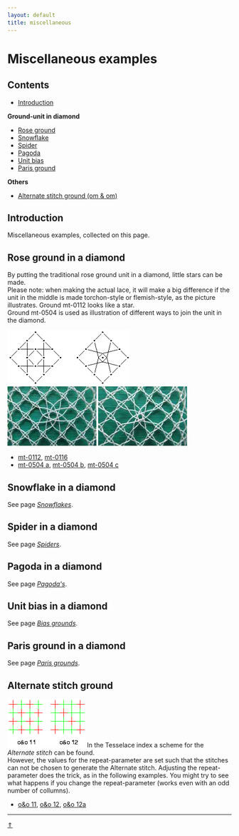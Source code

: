 ```yaml
---
layout: default
title: miscellaneous
---
```


# Miscellaneous examples

## Contents
* [Introduction](#introduction)

**Ground-unit in diamond**
* [Rose ground](#rose-ground-in-a-diamond)
* [Snowflake](#snowflake-in-a-diamond)
* [Spider](#spider-in-a-diamond)
* [Pagoda](#pagoda-in-a-diamond)
* [Unit bias](#unit-bias-in-a-diamond)
* [Paris ground](#paris-ground-in-a-diamond)

**Others**
* [Alternate stitch ground (om &amp; om)](#alternate-stitch-ground)

## Introduction
Miscellaneous examples, collected on this page. 

## Rose ground in a diamond
By putting the traditional rose ground unit in a diamond, little stars can be made.                 
Please note: when making the actual lace, it will make a big difference if the unit in the middle is made torchon-style or flemish-style, as the picture illustrates. Ground mt-0112 looks like a star.    
Ground mt-0504 is used as illustration of different ways to join the unit in the diamond.

![torchon-flemish][pic-tor-flem]      
![photo-0112-torchon][ph-0112-t] ![photo-0112-flemish][ph-0112-f]
* [mt-0112][T-0112], [mt-0116][T-0116]
* [mt-0504 a][T-0504-a], [mt-0504 b][T-0504-b], [mt-0504 c][T-0504-c]

## Snowflake in a diamond
See page [_Snowflakes_][page-snow].

## Spider in a diamond
See page [_Spiders_][page-spid].

## Pagoda in a diamond
See page [_Pagoda's_][page-tria]. 

## Unit bias in a diamond
See page [_Bias grounds_][page-bias].

## Paris ground in a diamond
See page [_Paris grounds_][page-paris].

## Alternate stitch ground
![pic-oeno][pic-oeno]
In the Tesselace index a scheme for the <i>Alternate stitch</i> can be found.<br> 
However, the values for the repeat-parameter are set such that the stitches can not be chosen to generate the Alternate stitch. Adjusting the repeat-parameter does the trick, as in the following examples. You might try to see what happens if you change the repeat-parameter (works even with an odd number of collumns).    
         
* [o&amp;o 11][T-OO-11], [o&amp;o 12][T-OO-12], [o&amp;o 12a][T-OO-12a]
<p style="clear: both"></p>

***
<a href="#miscellaneous-examples">&uArr;</a>

[page-snow]: ../docs/snowflakes#snowflake-in-a-diamond
[page-spid]: ../docs/spiders
[page-tria]: ../docs/tria#pagoda-in-a-diamond
[page-bias]: ../docs/bias#unit-bias-in-a-diamond
[page-paris]: ../docs/paris#paris-ground-in-a-diamond

[pic-tor-flem]: ../images_wt/gf-tor-vl.png
[pic-0306-OIv]: ../images_wt/gf%200301%20wt.png
[pic-oeno]: ../images_wt/gf-oeno-11.png?align=right

[ph-0112-t]: ../photos/ph-0112-t.jpg
[ph-0112-f]: ../photos/ph-0112-f.jpg

[T-0112]: https://d-bl.github.io/GroundForge/tiles?patchWidth=12&patchHeight=12&a1=ctc&b1=ctt&c1=ctctt&e1=ctctt&f1=ctt&b2=ctctt&c2=c&d2=ctct&e2=c&f2=ctctt&a3=ctctt&c3=ctcr&e3=ctcl&tile=586-21,-48317,5-4-7-&footsideStitch=ctctt&tileStitch=ctct&headsideStitch=ctctt&shiftColsSW=-3&shiftRowsSW=3&shiftColsSE=3&shiftRowsSE=3

[T-3412]: https://d-bl.github.io/GroundForge/tiles?patchWidth=16&patchHeight=24&b1=ct&f1=ct&c2=c&e2=c&b3=ct&d3=ctc&f3=ct&tile=-5---5,--C-B-,-B-5-C&footsideStitch=ctctt&tileStitch=ct&headsideStitch=ctctt&shiftColsSW=-3&shiftRowsSW=3&shiftColsSE=3&shiftRowsSE=3

[T-BIG-RG1]: https://d-bl.github.io/GroundForge/tiles?patchWidth=16&patchHeight=16&b1=ctct&f1=ctct&c2=ctct&e2=ctct&b3=ct&d3=ctct&f3=ct&tile=-5---5,--C-B-,-B-5-C&footsideStitch=ctctt&tileStitch=ctct&headsideStitch=ctctt&shiftColsSW=-3&shiftRowsSW=3&shiftColsSE=3&shiftRowsSE=3

[T-OO-11]: https://d-bl.github.io/GroundForge/tiles?patchWidth=12&patchHeight=12&a1=ct&b1=ctct&a2=ctct&b2=ct&tile=88,11&footsideStitch=ctctt&tileStitch=ct&headsideStitch=ctctt&shiftColsSW=0&shiftRowsSW=2&shiftColsSE=2&shiftRowsSE=2

[T-OO-12]: https://d-bl.github.io/GroundForge/tiles?patchWidth=12&patchHeight=12&a1=ctct&b1=ct&c1=ct&a2=ct&b2=ctct&c2=ct&a3=ct&b3=ct&c3=ctct&a4=ctct&b4=ct&c4=ct&a5=ct&b5=ctct&c5=ct&a6=ct&b6=ct&c6=ctct&tile=888,111,888,111,888,111&footsideStitch=ctctt&tileStitch=ct&headsideStitch=ctctt&shiftColsSW=0&shiftRowsSW=6&shiftColsSE=3&shiftRowsSE=6

[T-OO-12A]: https://d-bl.github.io/GroundForge/tiles?patchWidth=12&patchHeight=12&a1=ctct&b1=ct&c1=ct&a2=ctct&b2=ctct&c2=ctct&tile=888,111&footsideStitch=ctctt&tileStitch=ctct&headsideStitch=ctctt&shiftColsSW=0&shiftRowsSW=2&shiftColsSE=3&shiftRowsSE=2

[T-PAR-SQR1]: https://d-bl.github.io/GroundForge/tiles?patchWidth=16&patchHeight=16&a1=ctct&c1=ctct&e1=ctc&g1=ctc&b2=ctct&d2=ctc&f2=tctc&h2=ctc&a3=ctc&c3=ctc&e3=tctcr&g3=tctcl&b4=ctc&d4=tctct&h4=tctct&tile=C-B-5-5-,-5-5-5-5,5-5-5-5-,-5-5---5&footsideStitch=ctctt&tileStitch=ctc&headsideStitch=ctctt&shiftColsSW=-4&shiftRowsSW=4&shiftColsSE=4&shiftRowsSE=4

[T-0116]: https://d-bl.github.io/GroundForge/tiles?patchWidth=12&patchHeight=12&f1=c&e1=ctcr&c1=ctcl&b1=c&a1=ctctc&f2=ctcr&e2=c&d2=ctctc&c2=c&b2=ctcl&e3=ctc&c3=ctc&a3=ctct&tile=586-21,-48317,5-4-7-&footsideStitch=ctctt&tileStitch=ctct&headsideStitch=ctctt&shiftColsSW=-3&shiftRowsSW=3&shiftColsSE=3&shiftRowsSE=3

[T-0504-a]: https://d-bl.github.io/GroundForge/tiles?patchWidth=12&patchHeight=12&f1=c&e1=ctcr&c1=ctcl&b1=c&a1=tctctc&f2=ctcr&e2=c&d2=ctctct&c2=c&b2=ctcl&e3=crc&c3=clc&a3=ctct&tile=586-21,-48317,5-4-7-&footsideStitch=ctctt&tileStitch=ctct&headsideStitch=ctctt&shiftColsSW=-3&shiftRowsSW=3&shiftColsSE=3&shiftRowsSE=3

[T-0504-b]: https://d-bl.github.io/GroundForge/tiles?patchWidth=12&patchHeight=12&f1=ct&e1=ctct&c1=ctct&b1=ct&a1=tctctc&f2=ctct&e2=c&d2=ctctct&c2=c&b2=ctct&e3=crc&c3=clc&a3=ctct&tile=586-21,-48317,5-4-7-&footsideStitch=ctctt&tileStitch=ctct&headsideStitch=ctctt&shiftColsSW=-3&shiftRowsSW=3&shiftColsSE=3&shiftRowsSE=3

[T-0504-c]: https://d-bl.github.io/GroundForge/tiles?patchWidth=12&patchHeight=12&f1=tct&e1=ctct&c1=ctct&b1=tct&a1=tctctc&f2=ctct&e2=ct&d2=ctctct&c2=ct&b2=ctct&e3=crc&c3=clc&a3=ctct&tile=586-21,-48317,5-4-7-&footsideStitch=ctctt&tileStitch=ctct&headsideStitch=ctctt&shiftColsSW=-3&shiftRowsSW=3&shiftColsSE=3&shiftRowsSE=3



